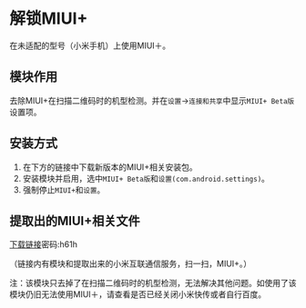 # 解锁MIUI+

在未适配的型号（小米手机）上使用MIUI＋。

## 模块作用

去除MIUI+在扫描二维码时的机型检测。并在```设置```->```连接和共享```中显示```MIUI+ Beta版```设置项。

## 安装方式

1. 在下方的链接中下载新版本的MIUI+相关安装包。
2. 安装模块并启用，选中```MIUI+ Beta版```和```设置(com.android.settings)```。
3. 强制停止```MIUI+```和```设置```。

## 提取出的MIUI+相关文件

[下载链接](https://wws.lanzous.com/b01u1if2d)密码:h61h

（链接内有模块和提取出来的小米互联通信服务，扫一扫，MIUI+。）


注：该模块只去掉了在扫描二维码时的机型检测，无法解决其他问题。如使用了该模块仍旧无法使用MIUI＋，请查看是否已经关闭小米快传或者自行百度。

